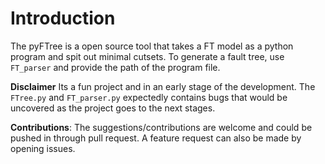 # Introduction
The pyFTree is a open source tool that takes a FT model as a python program and spit out minimal cutsets.
To generate a fault tree, use ``FT_parser`` and provide the path of the program file.

**Disclaimer** Its a fun project and in an early stage of the development. The `FTree.py` and `FT_parser.py` expectedly contains bugs that would be uncovered as the project goes to the next stages.

**Contributions**: The suggestions/contributions are welcome and could be pushed in through pull request.
A feature request can also be made by opening issues.
